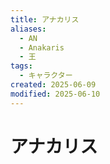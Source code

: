 ```yaml
---
title: アナカリス
aliases:
  - AN
  - Anakaris
  - 王
tags:
  - キャラクター
created: 2025-06-09
modified: 2025-06-10
---
```


# アナカリス

